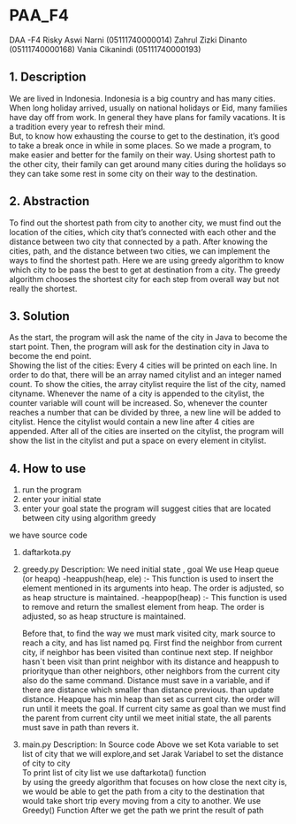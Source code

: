 # PAA_F4
DAA -F4 
Risky Aswi Narni (05111740000014) 
Zahrul Zizki Dinanto (05111740000168) 
Vania Cikanindi (05111740000193) 

## 1. Description 
We are lived in Indonesia. Indonesia is a big country and has many cities. When long holiday arrived, usually on national 
holidays or Eid, many families have day off from work. In general they have plans for family vacations. 
It is a tradition every year to refresh their mind.   
But, to know how exhausting the course to get to the destination, it’s good to take a break once in while in some places. 
So we made a program, to make easier and better for the family on their way. Using shortest path to the other city, 
their family can get around many cities during the holidays so they can take some rest in some city on their way to the destination.

## 2. Abstraction 
To find out the shortest path from city to another city, we must find out the location of the cities, which city that’s connected 
with each other and the distance between two city that connected by a path. 
After knowing the cities, path, and the distance between two cities, we can implement the ways to find the shortest path. 
Here we are using greedy algorithm to know which city to be pass the best to get at destination from a city. 
The greedy algorithm chooses the shortest city for each step from overall way but not really the shortest. 

## 3. Solution
As the start, the program will ask the name of the city in Java to become the start point. 
Then, the program will ask for the destination city in Java to become the end point.  
Showing the list of the cities: 
Every 4 cities will be printed on each line. In order to do that, there will be an array named citylist and an integer named count.
To show the cities, the array citylist require the list of the city, named cityname. Whenever the name of a city is appended to the
citylist, the counter variable will count will be increased. So, whenever the counter reaches a number that can be divided by three,
a new line will be added to citylist. Hence the citylist would contain a new line after 4 cities are appended. 
After all of the cities are inserted on the citylist, the program will show the list in the citylist and put a space on every 
element in citylist. 

## 4. How to use 
1)	run the program 
2)	enter your initial state 
3)	enter your goal state 
    the program will suggest cities that are located between city using algorithm greedy 

we have source code
1. daftarkota.py

2. greedy.py
  Description: 
    We need initial state , goal 
    We use Heap queue (or heapq) 
    -heappush(heap, ele) :- This function is used to insert the element mentioned in its arguments into heap. 
                    The order is adjusted, so as heap structure is maintained. 
    -heappop(heap) :- This function is used to remove and return the smallest element from heap. The order is adjusted, 
                    so as heap structure is maintained. 

    Before that, to find the way we must mark visited city, mark source to reach a city, and has list named pq. First find the 
    neighbor from current city, if neighbor has been visited than continue next step. If neighbor hasn`t been visit than print 
    neighbor with its distance and heappush  to priorityque than  other neighbors, other neighbors from the current city also do
    the same command. Distance must save in a variable, and if there are distance which smaller than distance previous. 
    than update distance. Heapque has min heap than set as current city. the order will run until it meets the goal. 
    If current city same as goal than we must find the parent from current city until we meet initial state, the all parents must
    save in path than revers it. 

3. main.py
  Description:
    In Source code Above we set Kota variable to set list of city that we will explore,and set Jarak Variabel to set the distance
    of city to city  
    To print list of city list we use daftarkota() function  
    by using the greedy algorithm that focuses on how close the next city is, we would be able to get the path from a city to the
    destination that would take short trip every moving from a city to another. We use Greedy() Function 
    After we get the path we print the result of path 
